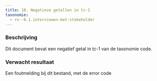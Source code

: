 ```yaml
---
title: 10. Negatieve getallen in tc-1
taxonomie:
  - rv--8.1.interviewen-met-stakeholder
---
```

### Beschrijving
Dit document bevat een negatief getal in tc-1 van de taxonomie code.
### Verwacht resultaat
Een foutmelding bij dit bestand, met de error code 